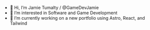 - 👋 Hi, I’m Jamie Tumalty / @GameDevJamie
- 👀 I’m interested in Software and Game Development
- 🌱 I’m currently working on a new portfolio using Astro, React, and Tailwind

<!---
GameDevJamie/GameDevJamie is a ✨ special ✨ repository because its `README.md` (this file) appears on your GitHub profile.
You can click the Preview link to take a look at your changes.
--->
